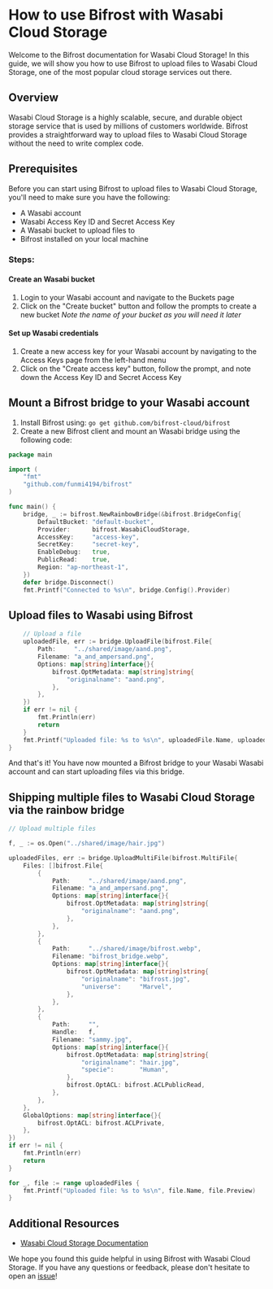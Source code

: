 # How to use Bifrost with Wasabi Cloud Storage

Welcome to the Bifrost documentation for Wasabi Cloud Storage! In this guide, we will show you how to use Bifrost to upload files to Wasabi Cloud Storage, one of the most popular cloud storage services out there.

## Overview

Wasabi Cloud Storage is a highly scalable, secure, and durable object storage service that is used by millions of customers worldwide. Bifrost provides a straightforward way to upload files to Wasabi Cloud Storage without the need to write complex code.

## Prerequisites

Before you can start using Bifrost to upload files to Wasabi Cloud Storage, you'll need to make sure you have the following:

- A Wasabi account
- Wasabi Access Key ID and Secret Access Key
- A Wasabi bucket to upload files to
- Bifrost installed on your local machine

### Steps:

#### Create an Wasabi bucket

1. Login to your Wasabi account and navigate to the Buckets page
2. Click on the "Create bucket" button and follow the prompts to create a new bucket
   _Note the name of your bucket as you will need it later_

#### Set up Wasabi credentials

1. Create a new access key for your Wasabi account by navigating to the Access Keys page from the left-hand menu
2. Click on the "Create access key" button, follow the prompt, and note down the Access Key ID and Secret Access Key

## Mount a Bifrost bridge to your Wasabi account

1. Install Bifrost using: `go get github.com/bifrost-cloud/bifrost`
2. Create a new Bifrost client and mount an Wasabi bridge using the following code:

```go
package main

import (
	"fmt"
	"github.com/funmi4194/bifrost"
)

func main() {
	bridge, _ := bifrost.NewRainbowBridge(&bifrost.BridgeConfig{
		DefaultBucket: "default-bucket",
		Provider:      bifrost.WasabiCloudStorage,
		AccessKey:     "access-key",
		SecretKey:     "secret-key",
		EnableDebug:   true,
		PublicRead:    true,
		Region: "ap-northeast-1",
	})
	defer bridge.Disconnect()
	fmt.Printf("Connected to %s\n", bridge.Config().Provider)
```

## Upload files to Wasabi using Bifrost

```go
	// Upload a file
	uploadedFile, err := bridge.UploadFile(bifrost.File{
		Path:     "../shared/image/aand.png",
		Filename: "a_and_ampersand.png",
		Options: map[string]interface{}{
			bifrost.OptMetadata: map[string]string{
				"originalname": "aand.png",
			},
		},
	})
	if err != nil {
		fmt.Println(err)
		return
	}
	fmt.Printf("Uploaded file: %s to %s\n", uploadedFile.Name, uploadedFile.Preview)
}

```

And that's it! You have now mounted a Bifrost bridge to your Wasabi Wasabi account and can start uploading files via this bridge.

## Shipping multiple files to Wasabi Cloud Storage via the rainbow bridge

```go
// Upload multiple files

f, _ := os.Open("../shared/image/hair.jpg")

uploadedFiles, err := bridge.UploadMultiFile(bifrost.MultiFile{
	Files: []bifrost.File{
		{
			Path:     "../shared/image/aand.png",
			Filename: "a_and_ampersand.png",
			Options: map[string]interface{}{
				bifrost.OptMetadata: map[string]string{
					"originalname": "aand.png",
				},
			},
		},
		{
			Path:     "../shared/image/bifrost.webp",
			Filename: "bifrost_bridge.webp",
			Options: map[string]interface{}{
				bifrost.OptMetadata: map[string]string{
					"originalname": "bifrost.jpg",
					"universe":     "Marvel",
				},
			},
		},
        {
            Path:     "",
            Handle:   f,
            Filename: "sammy.jpg",
            Options: map[string]interface{}{
                bifrost.OptMetadata: map[string]string{
                    "originalname": "hair.jpg",
                    "specie":       "Human",
                },
                bifrost.OptACL: bifrost.ACLPublicRead,
            },
        },
	},
	GlobalOptions: map[string]interface{}{
		bifrost.OptACL: bifrost.ACLPrivate,
	},
})
if err != nil {
	fmt.Println(err)
	return
}

for _, file := range uploadedFiles {
	fmt.Printf("Uploaded file: %s to %s\n", file.Name, file.Preview)
}
```

## Additional Resources

- [Wasabi Cloud Storage Documentation](https://docs.wasabi.com/)

We hope you found this guide helpful in using Bifrost with Wasabi Cloud Storage. If you have any questions or feedback, please don't hesitate to open an [issue](https://github.com/funmi4194/bifrost/issues)!
